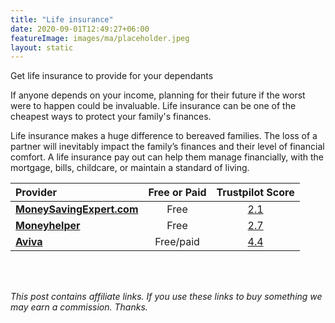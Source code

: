 ```yaml
---
title: "Life insurance"
date: 2020-09-01T12:49:27+06:00
featureImage: images/ma/placeholder.jpeg
layout: static
---
```


Get life insurance to provide for your dependants

If anyone depends on your income, planning for their future if the worst were to happen could be invaluable. Life insurance can be one of the cheapest ways to protect your family's finances.

Life insurance makes a huge difference to bereaved families. The loss of a partner will inevitably impact the family’s finances and their level of financial comfort. A life insurance pay out can help them manage financially, with the mortgage, bills, childcare, or maintain a standard of living.

| Provider      | Free or Paid  |  Trustpilot Score  |
| :-----------          | :--------------:      |  :--------------:         |
| [**MoneySavingExpert.com**](https://www.moneysavingexpert.com/insurance/cheap-life-insurance/#basics) | Free | [2.1](https://www.trustpilot.com/review/www.moneysavingexpert.com) | 
| [**Moneyhelper**](https://www.moneyhelper.org.uk/en/everyday-money/insurance/what-is-life-insurance) | Free | [2.7](https://www.trustpilot.com/review/www.moneyhelper.org.uk) | 
| [**Aviva**](https://www.aviva.co.uk/insurance/life-products/life-insurance/vulnerable-to-financial-shock/) | Free/paid | [4.4](https://www.trustpilot.com/review/www.aviva.co.uk) | 
  

<br/><br/>

*This post contains affiliate links. If you use these links to buy something we may
earn a commission. Thanks.*






